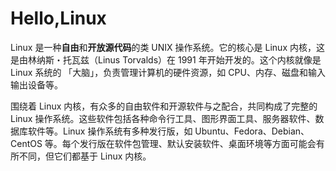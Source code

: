 # Hello,Linux

Linux 是一种**自由**和**开放源代码**的类 UNIX 操作系统。它的核心是 Linux 内核，这是由林纳斯・托瓦兹（Linus Torvalds）在 1991 年开始开发的。这个内核就像是 Linux 系统的 「大脑」，负责管理计算机的硬件资源，如 CPU、内存、磁盘和输入输出设备等。

围绕着 Linux 内核，有众多的自由软件和开源软件与之配合，共同构成了完整的 Linux 操作系统。这些软件包括各种命令行工具、图形界面工具、服务器软件、数据库软件等。Linux 操作系统有多种发行版，如 Ubuntu、Fedora、Debian、CentOS 等。每个发行版在软件包管理、默认安装软件、桌面环境等方面可能会有所不同，但它们都基于 Linux 内核。